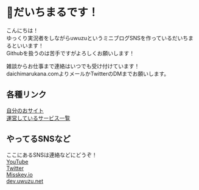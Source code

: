 # 🫠だいちまるです！
こんにちは！  
ゆっくり実況者をしながらuwuzuというミニブログSNSを作っているだいちまるといいます！  
Githubを扱うのは苦手ですがよろしくお願いします！  
  
雑談からお仕事まで連絡はいつでも受け付けています！  
daichimarukana.comよりメールかTwitterのDMまでお願いします。  
## 各種リンク
[自分のおサイト](https://daichimarukana.com)  
[運営しているサービス一覧](https://daichimarukana.com/service/)  

## やってるSNSなど
ここにあるSNSは連絡などにどうぞ！  
[YouTube](https://www.youtube.com/channel/UCkilmFnwB_3pSMFsey6ZKrA)  
[Twitter](https://twitter.com/daichimarukana)  
[Misskey.io](https://misskey.io/@daichimarukana)  
[dev.uwuzu.net](https://dev.uwuzu.net/@daichimarukana)  
